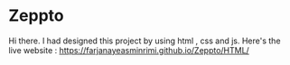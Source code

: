 # Zeppto
Hi there. I had designed this project by using html , css and js. 
Here's the live website : https://farjanayeasminrimi.github.io/Zeppto/HTML/
